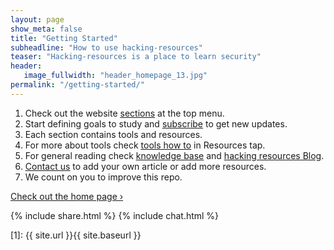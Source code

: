 ```yaml
---
layout: page
show_meta: false
title: "Getting Started"
subheadline: "How to use hacking-resources"
teaser: "Hacking-resources is a place to learn security"
header:
   image_fullwidth: "header_homepage_13.jpg"
permalink: "/getting-started/"
---
```

1. Check out the website <u><a href="https://hacking-resources.com/sections/">sections</a></u> at the top menu.
1. Start defining goals to study and <u><a href="{{site.url}}/subscribe/">subscribe</a></u> to get new updates.
1. Each section contains tools and resources.
1. For more about tools check <u><a href="https://hacking-resources.com/tools-how-to.html">tools how to</a></u> in Resources tap.
1. For general reading check <u><a href="https://hacking-resources.com/knowledge-base.html">knowledge base</a></u> and <u><a href="https://hacking-resources.com/blog/">hacking resources Blog</a></u>.
1. <u><a href="https://hacking-resources.com/contact/">Contact us</a></u> to add your own article or add more resources.
1. We count on you to improve this repo.

<a class="radius button small" href="{{ site.url }}{{ site.baseurl }}">Check out the home page ›</a>

{% include share.html %}
{% include chat.html %}

 [1]: {{ site.url }}{{ site.baseurl }}
